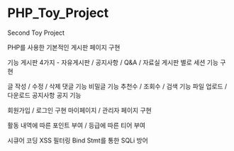 # PHP_Toy_Project
Second Toy Project

PHP를 사용한 기본적인 게시판 페이지 구현


기능
게시판 4가지 - 자유게시판 / 공지사항 / Q&A / 자료실
게시판 별로 세션 기능 구현

글 작성 / 수정 / 삭제
댓글 기능
비밀글 기능
추천수 / 조회수 / 검색 기능
파일 업로드 / 다운로드
공지사항 공지 기능

회원가입 / 로그인 구현
마이페이지 / 관리자 페이지 구현

활동 내역에 따른 포인트 부여 / 등급에 따른 티어 부여


시큐어 코딩
XSS 필터링
Bind Stmt를 통한 SQLi 방어
